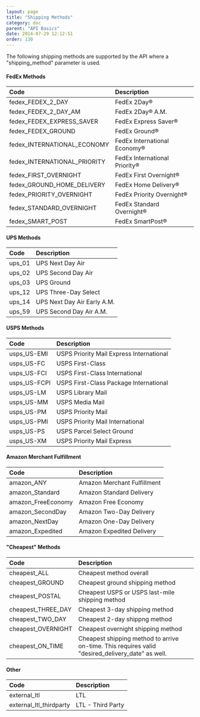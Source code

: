 ```yaml
---
layout: page
title: "Shipping Methods"
category: doc
parent: "API Basics"
date: 2014-07-29 12:12:51
order: 130
---
```


The following shipping methods are supported by the API where a "shipping_method" parameter is used.

#### FedEx Methods

| Code | Description |
|:-----|:-------------|
| fedex_FEDEX_2_DAY | FedEx 2Day&reg; |
| fedex_FEDEX_2_DAY_AM | FedEx 2Day&reg; A.M. |
| fedex_FEDEX_EXPRESS_SAVER | FedEx Express Saver&reg; |
| fedex_FEDEX_GROUND | FedEx Ground&reg; |
| fedex_INTERNATIONAL_ECONOMY | FedEx International Economy&reg; |
| fedex_INTERNATIONAL_PRIORITY | FedEx International Priority&reg; |
| fedex_FIRST_OVERNIGHT | FedEx First Overnight&reg; |
| fedex_GROUND_HOME_DELIVERY | FedEx Home Delivery&reg; |
| fedex_PRIORITY_OVERNIGHT | FedEx Priority Overnight&reg; |
| fedex_STANDARD_OVERNIGHT | FedEx Standard Overnight&reg; |
| fedex_SMART_POST | FedEx SmartPost&reg; |

#### UPS Methods

| Code | Description |
|:-----|:-------------|
| ups_01 | UPS Next Day Air |
| ups_02 | UPS Second Day Air |
| ups_03 | UPS Ground |
| ups_12 | UPS Three-Day Select |
| ups_14 | UPS Next Day Air Early A.M. |
| ups_59 | UPS Second Day Air A.M. |

#### USPS Methods

| Code | Description |
|:-----|:-------------|
| usps_US-EMI | USPS Priority Mail Express International |
| usps_US-FC | USPS First-Class |
| usps_US-FCI | USPS First-Class International |
| usps_US-FCPI | USPS First-Class Package International |
| usps_US-LM | USPS Library Mail |
| usps_US-MM | USPS Media Mail |
| usps_US-PM | USPS Priority Mail |
| usps_US-PMI | USPS Priority Mail International |
| usps_US-PS | USPS Parcel Select Ground |
| usps_US-XM | USPS Priority Mail Express |

#### Amazon Merchant Fulfillment

| Code | Description |
|:-----|:-------------|
| amazon_ANY | Amazon Merchant Fulfillment |
| amazon_Standard | Amazon Standard Delivery |
| amazon_FreeEconomy | Amazon Free Economy |
| amazon_SecondDay | Amazon Two-Day Delivery |
| amazon_NextDay | Amazon One-Day Delivery |
| amazon_Expedited | Amazon Expedited Delivery |

#### "Cheapest" Methods

| Code | Description |
|:-----|:-------------|
| cheapest_ALL | Cheapest method overall |
| cheapest_GROUND | Cheapest ground shipping method |
| cheapest_POSTAL | Cheapest USPS or USPS last-mile shipping method |
| cheapest_THREE_DAY | Cheapest 3-day shipping method |
| cheapest_TWO_DAY | Cheapest 2-day shippng method |
| cheapest_OVERNIGHT | Cheapest overnight shipping method |
| cheapest_ON_TIME | Cheapest shipping method to arrive on-time. This requires valid "desired_delivery_date" as well.

#### Other

| Code | Description |
|:-----|:-------------|
| external_ltl | LTL |
| external_ltl_thirdparty | LTL - Third Party |
